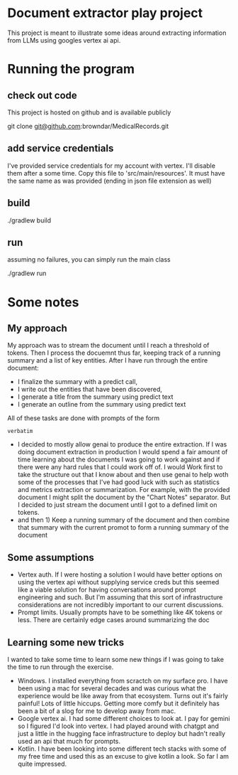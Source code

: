 # Document extractor play project

This project is meant to illustrate some ideas around extracting information from LLMs using googles vertex ai api.

# Running the program

## check out code

This project is hosted on github and is available publicly

git clone git@github.com:browndar/MedicalRecords.git

## add service credentials

I've provided service credentials for my account with vertex. I'll disable them after a some time. Copy this file to 'src/main/resources'. It must have the same name as was provided (ending in json file extension as well)

## build

./gradlew build

## run

assuming no failures, you can simply run the main class

./gradlew run

# Some notes

## My approach

My approach was to stream the document until I reach a threshold of tokens. Then I process the docuemnt thus far, keeping track of a running summary and a list of key entities. After I have run through the entire document:

* I finalize the summary with a predict call, 
* I write out the entities that have been discovered, 
* I generate a title from the summary using predict text
* I generate an outline from the summary using predict text

All of these tasks are done with prompts of the form

````
verbatim
````

* I decided to mostly allow genai to produce the entire extraction. If I was doing document extraction in production I would spend a fair amount of time learning about the documents I was going to work against and if there were any hard rules that I could work off of. I would Work first to take the structure out that I know about and then use genai to help woth some of the processes that I've had good luck with such as statistics and metrics extraction or summarization. For example, with the provided document I might split the document by the "Chart Notes" separator. But I decided to just stream the document until I got to a defined limit on tokens.
* and then 1) Keep a running summary of the document and then combine that summary with the current promot to form a running summary of the document

## Some assumptions

* Vertex auth. If I were hosting a solution I would have better options on using the vertex api without supplying service creds but this seemed like a viable solution for having conversations around prompt engineering and such. But I'm assuming that this sort of infrastructure considerations are not incredibly important to our current discussions.
* Prompt limits. Usually prompts have to be something like 4K tokens or less. There are certainly edge cases around summarizing the doc 

## Learning some new tricks

I wanted to take some time to learn some new things if I was going to take the time to run through the exercise. 

* Windows. I installed everything from scractch on my surface pro. I have been using a mac for several decades and was curious what the experience would be like away from that ecosystem. Turns out it's fairly painful! Lots of little hiccups. Getting more comfy but it definitely has been a bit of a slog for me to develop away from mac.
* Google vertex ai. I had some different choices to look at. I pay for gemini so I figured I'd look into vertex. I had played around with chatgpt and just a little in the hugging face infrastructure to deploy but hadn't really used an api that much for prompts. 
* Kotlin. I have been looking into some different tech stacks with some of my free time and used this as an excuse to give kotlin a look. So far I am quite impressed. 


